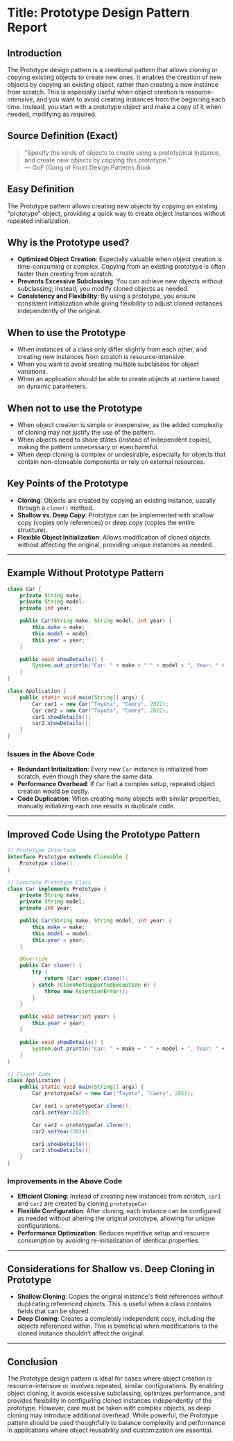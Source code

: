 # **Title**: Prototype Design Pattern Report

## **Introduction**
The Prototype design pattern is a creational pattern that allows cloning or copying existing objects to create new ones. It enables the creation of new objects by copying an existing object, rather than creating a new instance from scratch. This is especially useful when object creation is resource-intensive, and you want to avoid creating instances from the beginning each time. Instead, you start with a prototype object and make a copy of it when needed, modifying as required.

## **Source Definition (Exact)**
> "Specify the kinds of objects to create using a prototypical instance, and create new objects by copying this prototype."  
> — GoF (Gang of Four) Design Patterns Book

## **Easy Definition**
The Prototype pattern allows creating new objects by copying an existing "prototype" object, providing a quick way to create object instances without repeated initialization.

## **Why is the Prototype used?**
- **Optimized Object Creation**: Especially valuable when object creation is time-consuming or complex. Copying from an existing prototype is often faster than creating from scratch.
- **Prevents Excessive Subclassing**: You can achieve new objects without subclassing; instead, you modify cloned objects as needed.
- **Consistency and Flexibility**: By using a prototype, you ensure consistent initialization while giving flexibility to adjust cloned instances independently of the original.

## **When to use the Prototype**
- When instances of a class only differ slightly from each other, and creating new instances from scratch is resource-intensive.
- When you want to avoid creating multiple subclasses for object variations.
- When an application should be able to create objects at runtime based on dynamic parameters.

## **When not to use the Prototype**
- When object creation is simple or inexpensive, as the added complexity of cloning may not justify the use of the pattern.
- When objects need to share states (instead of independent copies), making the pattern unnecessary or even harmful.
- When deep cloning is complex or undesirable, especially for objects that contain non-cloneable components or rely on external resources.

## **Key Points of the Prototype**
- **Cloning**: Objects are created by copying an existing instance, usually through a `clone()` method.
- **Shallow vs. Deep Copy**: Prototype can be implemented with shallow copy (copies only references) or deep copy (copies the entire structure).
- **Flexible Object Initialization**: Allows modification of cloned objects without affecting the original, providing unique instances as needed.

---

## **Example Without Prototype Pattern**
```java
class Car {
    private String make;
    private String model;
    private int year;

    public Car(String make, String model, int year) {
        this.make = make;
        this.model = model;
        this.year = year;
    }

    public void showDetails() {
        System.out.println("Car: " + make + " " + model + ", Year: " + year);
    }
}

class Application {
    public static void main(String[] args) {
        Car car1 = new Car("Toyota", "Camry", 2022);
        Car car2 = new Car("Toyota", "Camry", 2022);
        car1.showDetails();
        car2.showDetails();
    }
}
```

### **Issues in the Above Code**
- **Redundant Initialization**: Every new `Car` instance is initialized from scratch, even though they share the same data.
- **Performance Overhead**: If `Car` had a complex setup, repeated object creation would be costly.
- **Code Duplication**: When creating many objects with similar properties, manually initializing each one results in duplicate code.

---

## **Improved Code Using the Prototype Pattern**
```java
// Prototype Interface
interface Prototype extends Cloneable {
    Prototype clone();
}

// Concrete Prototype Class
class Car implements Prototype {
    private String make;
    private String model;
    private int year;

    public Car(String make, String model, int year) {
        this.make = make;
        this.model = model;
        this.year = year;
    }

    @Override
    public Car clone() {
        try {
            return (Car) super.clone();
        } catch (CloneNotSupportedException e) {
            throw new AssertionError();
        }
    }

    public void setYear(int year) {
        this.year = year;
    }

    public void showDetails() {
        System.out.println("Car: " + make + " " + model + ", Year: " + year);
    }
}

// Client Code
class Application {
    public static void main(String[] args) {
        Car prototypeCar = new Car("Toyota", "Camry", 2022);

        Car car1 = prototypeCar.clone();
        car1.setYear(2023);

        Car car2 = prototypeCar.clone();
        car2.setYear(2024);

        car1.showDetails();
        car2.showDetails();
    }
}
```

### **Improvements in the Above Code**
- **Efficient Cloning**: Instead of creating new instances from scratch, `car1` and `car2` are created by cloning `prototypeCar`.
- **Flexible Configuration**: After cloning, each instance can be configured as needed without altering the original prototype, allowing for unique configurations.
- **Performance Optimization**: Reduces repetitive setup and resource consumption by avoiding re-initialization of identical properties.

---

## **Considerations for Shallow vs. Deep Cloning in Prototype**
- **Shallow Cloning**: Copies the original instance's field references without duplicating referenced objects. This is useful when a class contains fields that can be shared.
- **Deep Cloning**: Creates a completely independent copy, including the objects referenced within. This is beneficial when modifications to the cloned instance shouldn’t affect the original.

---

## **Conclusion**
The Prototype design pattern is ideal for cases where object creation is resource-intensive or involves repeated, similar configurations. By enabling object cloning, it avoids excessive subclassing, optimizes performance, and provides flexibility in configuring cloned instances independently of the prototype. However, care must be taken with complex objects, as deep cloning may introduce additional overhead. While powerful, the Prototype pattern should be used thoughtfully to balance complexity and performance in applications where object reusability and customization are essential.